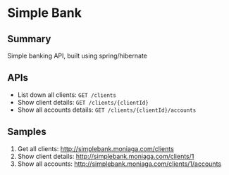 # Simple Bank

## Summary

Simple banking API, built using spring/hibernate

## APIs

- List down all clients: `GET /clients`
- Show client details: `GET /clients/{clientId}`
- Show all accounts details: `GET /clients/{clientId}/accounts`

## Samples

1. Get all clients: http://simplebank.moniaga.com/clients
2. Show client details: http://simplebank.moniaga.com/clients/1
3. Show all accounts: http://simplebank.moniaga.com/clients/1/accounts
